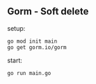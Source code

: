 ## Gorm - Soft delete

setup:

```
go mod init main
go get gorm.io/gorm
```

start:

```
go run main.go
```
